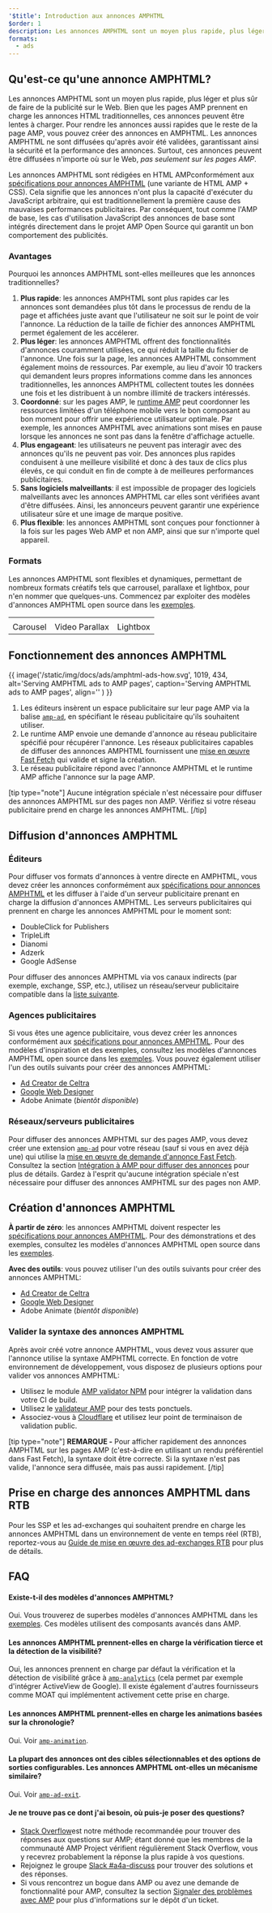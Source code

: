 ```yaml
---
'$title': Introduction aux annonces AMPHTML
$order: 1
description: Les annonces AMPHTML sont un moyen plus rapide, plus léger et plus sûr de faire de la publicité sur le Web. Bien que les pages AMP prennent en charge les annonces HTML traditionnelles, ces annonces peuvent être lentes à charger.
formats:
  - ads
---
```


## Qu'est-ce qu'une annonce AMPHTML?

Les annonces AMPHTML sont un moyen plus rapide, plus léger et plus sûr de faire de la publicité sur le Web. Bien que les pages AMP prennent en charge les annonces HTML traditionnelles, ces annonces peuvent être lentes à charger. Pour rendre les annonces aussi rapides que le reste de la page AMP, vous pouvez créer des annonces en AMPHTML. Les annonces AMPHTML ne sont diffusées qu'après avoir été validées, garantissant ainsi la sécurité et la performance des annonces. Surtout, ces annonces peuvent être diffusées n'importe où sur le Web, _pas seulement sur les pages AMP_.

Les annonces AMPHTML sont rédigées en HTML AMPconformément aux [spécifications pour annonces AMPHTML](a4a_spec.md) (une variante de HTML AMP + CSS). Cela signifie que les annonces n'ont plus la capacité d'exécuter du JavaScript arbitraire, qui est traditionnellement la première cause des mauvaises performances publicitaires. Par conséquent, tout comme l'AMP de base, les cas d'utilisation JavaScript des annonces de base sont intégrés directement dans le projet AMP Open Source qui garantit un bon comportement des publicités.

### Avantages

Pourquoi les annonces AMPHTML sont-elles meilleures que les annonces traditionnelles?

1. **Plus rapide**: les annonces AMPHTML sont plus rapides car les annonces sont demandées plus tôt dans le processus de rendu de la page et affichées juste avant que l'utilisateur ne soit sur le point de voir l'annonce. La réduction de la taille de fichier des annonces AMPHTML permet également de les accélerer.
2. **Plus léger**: les annonces AMPHTML offrent des fonctionnalités d'annonces couramment utilisées, ce qui réduit la taille du fichier de l'annonce. Une fois sur la page, les annonces AMPHTML consomment également moins de ressources. Par exemple, au lieu d'avoir 10 trackers qui demandent leurs propres informations comme dans les annonces traditionnelles, les annonces AMPHTML collectent toutes les données une fois et les distribuent à un nombre illimité de trackers intéressés.
3. **Coordonné**: sur les pages AMP, le [runtime AMP](spec/amphtml.md#amp-runtime) peut coordonner les ressources limitées d'un téléphone mobile vers le bon composant au bon moment pour offrir une expérience utilisateur optimale. Par exemple, les annonces AMPHTML avec animations sont mises en pause lorsque les annonces ne sont pas dans la fenêtre d'affichage actuelle.
4. **Plus engageant**: les utilisateurs ne peuvent pas interagir avec des annonces qu'ils ne peuvent pas voir. Des annonces plus rapides conduisent à une meilleure visibilité et donc à des taux de clics plus élevés, ce qui conduit en fin de compte à de meilleures performances publicitaires.
5. **Sans logiciels malveillants**: il est impossible de propager des logiciels malveillants avec les annonces AMPHTML car elles sont vérifiées avant d'être diffusées. Ainsi, les annonceurs peuvent garantir une expérience utilisateur sûre et une image de marque positive.
6. **Plus flexible**: les annonces AMPHTML sont conçues pour fonctionner à la fois sur les pages Web AMP et non AMP, ainsi que sur n'importe quel appareil.

### Formats

Les annonces AMPHTML sont flexibles et dynamiques, permettant de nombreux formats créatifs tels que carrousel, parallaxe et lightbox, pour n'en nommer que quelques-uns. Commencez par exploiter des modèles d'annonces AMPHTML open source dans les [exemples](../../../documentation/examples/index.html).

<table class="nocolor">
  <tr>
    <td class="col-thirty"><amp-anim width="410" height="731" layout="responsive" src="/static/img/docs/ads/amp-ad-01-carousel.gif">
    </amp-anim></td>
    <td class="col-thirty"><amp-anim width="410" height="731" layout="responsive" src="/static/img/docs/ads/amp-ad-02-video-parallax.gif">
    </amp-anim></td>
    <td class="col-thirty"><amp-anim width="410" height="731" layout="responsive" src="/static/img/docs/ads/amp-ad-03-lightbox.gif">
    </amp-anim></td>
  </tr>
  <tr>
    <td>Carousel</td>
    <td>Video Parallax</td>
    <td>Lightbox</td>
  </tr>
</table>

## Fonctionnement des annonces AMPHTML

{{ image('/static/img/docs/ads/amphtml-ads-how.svg', 1019, 434, alt='Serving AMPHTML ads to AMP pages', caption='Serving AMPHTML ads to AMP pages', align='' ) }}

1. Les éditeurs insèrent un espace publicitaire sur leur page AMP via la balise [`amp-ad`](../../../documentation/components/reference/amp-ad.md), en spécifiant le réseau publicitaire qu'ils souhaitent utiliser.
2. Le runtime AMP envoie une demande d'annonce au réseau publicitaire spécifié pour récupérer l'annonce. Les réseaux publicitaires capables de diffuser des annonces AMPHTML fournissent une [mise en œuvre Fast Fetch](https://github.com/ampproject/amphtml/blob/main/ads/google/a4a/docs/Network-Impl-Guide.md) qui valide et signe la création.
3. Le réseau publicitaire répond avec l'annonce AMPHTML et le runtime AMP affiche l'annonce sur la page AMP.

[tip type="note"] Aucune intégration spéciale n'est nécessaire pour diffuser des annonces AMPHTML sur des pages non AMP. Vérifiez si votre réseau publicitaire prend en charge les annonces AMPHTML. [/tip]

## Diffusion d'annonces AMPHTML

### Éditeurs

Pour diffuser vos formats d'annonces à ventre directe en AMPHTML, vous devez créer les annonces conformément aux [spécifications pour annonces AMPHTML](a4a_spec.md) et les diffuser à l'aide d'un serveur publicitaire prenant en charge la diffusion d'annonces AMPHTML. Les serveurs publicitaires qui prennent en charge les annonces AMPHTML pour le moment sont:

- DoubleClick for Publishers
- TripleLift
- Dianomi
- Adzerk
- Google AdSense

Pour diffuser des annonces AMPHTML via vos canaux indirects (par exemple, exchange, SSP, etc.), utilisez un réseau/serveur publicitaire compatible dans la [liste suivante](../../../documentation/guides-and-tutorials/develop/monetization/ads_vendors.md).

### Agences publicitaires

Si vous êtes une agence publicitaire, vous devez créer les annonces conformément aux [spécifications pour annonces AMPHTML](a4a_spec.md). Pour des modèles d'inspiration et des exemples, consultez les modèles d'annonces AMPHTML open source dans les [exemples](../../../documentation/examples/index.html). Vous pouvez également utiliser l'un des outils suivants pour créer des annonces AMPHTML:

- [Ad Creator de Celtra](http://www.prnewswire.com/news-releases/celtra-partners-with-the-amp-project-showcases-amp-ad-creation-at-google-io-event-300459514.html)
- [Google Web Designer](https://support.google.com/webdesigner/answer/7529856)
- Adobe Animate (_bientôt disponible_)

### Réseaux/serveurs publicitaires

Pour diffuser des annonces AMPHTML sur des pages AMP, vous devez créer une extension [`amp-ad`](../../../documentation/components/reference/amp-ad.md) pour votre réseau (sauf si vous en avez déjà une) qui utilise la [mise en œuvre de demande d'annonce Fast Fetch](https://github.com/ampproject/amphtml/blob/main/ads/google/a4a/docs/Network-Impl-Guide.md). Consultez la section [Intégration à AMP pour diffuser des annonces](../../../documentation/guides-and-tutorials/contribute/adnetwork_integration.md) pour plus de détails. Gardez à l'esprit qu'aucune intégration spéciale n'est nécessaire pour diffuser des annonces AMPHTML sur des pages non AMP.

## Création d'annonces AMPHTML

**À partir de zéro**: les annonces AMPHTML doivent respecter les [spécifications pour annonces AMPHTML](a4a_spec.md). Pour des démonstrations et des exemples, consultez les modèles d'annonces AMPHTML open source dans les [exemples](../../../documentation/examples/documentation/amp-ad.html).

**Avec des outils**: vous pouvez utiliser l'un des outils suivants pour créer des annonces AMPHTML:

- [Ad Creator de Celtra](http://www.prnewswire.com/news-releases/celtra-partners-with-the-amp-project-showcases-amp-ad-creation-at-google-io-event-300459514.html)
- [Google Web Designer](https://support.google.com/webdesigner/answer/7529856)
- Adobe Animate (_bientôt disponible_)

### Valider la syntaxe des annonces AMPHTML

Après avoir créé votre annonce AMPHTML, vous devez vous assurer que l'annonce utilise la syntaxe AMPHTML correcte. En fonction de votre environnement de développement, vous disposez de plusieurs options pour valider vos annonces AMPHTML:

- Utilisez le module [AMP validator NPM](https://www.npmjs.com/package/amphtml-validator) pour intégrer la validation dans votre CI de build.
- Utilisez le [validateur AMP](https://validator.ampproject.org/) pour des tests ponctuels.
- Associez-vous à [Cloudflare](https://blog.cloudflare.com/amp-validator-api/) et utilisez leur point de terminaison de validation public.

[tip type="note"] **REMARQUE -** Pour afficher rapidement des annonces AMPHTML sur les pages AMP (c'est-à-dire en utilisant un rendu préférentiel dans Fast Fetch), la syntaxe doit être correcte. Si la syntaxe n'est pas valide, l'annonce sera diffusée, mais pas aussi rapidement. [/tip]

## Prise en charge des annonces AMPHTML dans RTB

Pour les SSP et les ad-exchanges qui souhaitent prendre en charge les annonces AMPHTML dans un environnement de vente en temps réel (RTB), reportez-vous au [Guide de mise en œuvre des ad-exchanges RTB](https://github.com/ampproject/amphtml/blob/main/ads/google/a4a/docs/RTBExchangeGuide.md) pour plus de détails.

## FAQ

#### Existe-t-il des modèles d'annonces AMPHTML?

Oui. Vous trouverez de superbes modèles d'annonces AMPHTML dans les [exemples](../../../documentation/examples/documentation/amp-ad.html). Ces modèles utilisent des composants avancés dans AMP.

#### Les annonces AMPHTML prennent-elles en charge la vérification tierce et la détection de la visibilité?

Oui, les annonces prennent en charge par défaut la vérification et la détection de visibilité grâce à [`amp-analytics`](../../../documentation/components/reference/amp-analytics.md) (cela permet par exemple d'intégrer ActiveView de Google). Il existe également d'autres fournisseurs comme MOAT qui implémentent activement cette prise en charge.

#### Les annonces AMPHTML prennent-elles en charge les animations basées sur la chronologie?

Oui. Voir [`amp-animation`](../../../documentation/components/reference/amp-animation.md).

#### La plupart des annonces ont des cibles sélectionnables et des options de sorties configurables. Les annonces AMPHTML ont-elles un mécanisme similaire?

Oui. Voir [`amp-ad-exit`](../../../documentation/components/reference/amp-ad-exit.md).

#### Je ne trouve pas ce dont j'ai besoin, où puis-je poser des questions?

- [Stack Overflow](http://stackoverflow.com/questions/tagged/amp-html)est notre méthode recommandée pour trouver des réponses aux questions sur AMP; étant donné que les membres de la communauté AMP Project vérifient régulièrement Stack Overflow, vous y recevrez probablement la réponse la plus rapide à vos questions.
- Rejoignez le groupe [Slack #a4a-discuss](https://docs.google.com/forms/d/e/1FAIpQLSd83J2IZA6cdR6jPwABGsJE8YL4pkypAbKMGgUZZriU7Qu6Tg/viewform?fbzx=4406980310789882877) pour trouver des solutions et des réponses.
- Si vous rencontrez un bogue dans AMP ou avez une demande de fonctionnalité pour AMP, consultez la section [Signaler des problèmes avec AMP](https://github.com/ampproject/amphtml/blob/main/CONTRIBUTING.md#reporting-issues-with-amp) pour plus d'informations sur le dépôt d'un ticket.
